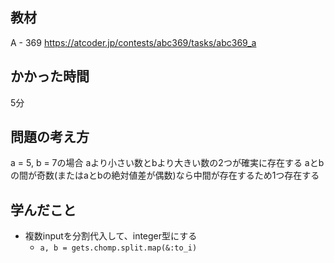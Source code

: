 ## 教材

A - 369
https://atcoder.jp/contests/abc369/tasks/abc369_a

## かかった時間
5分

## 問題の考え方
a = 5, b = 7の場合
aより小さい数とbより大きい数の2つが確実に存在する
aとbの間が奇数(またはaとbの絶対値差が偶数)なら中間が存在するため1つ存在する

## 学んだこと
* 複数inputを分割代入して、integer型にする
  * `a, b = gets.chomp.split.map(&:to_i)`